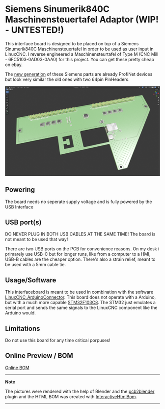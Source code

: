 # Siemens Sinumerik840C Maschinensteuertafel Adaptor (WIP! - UNTESTED!)
This interface board is designed to be placed on top of a Siemens Sinumerik840C Maschinensteuertafel in order to be used as user input in LinuxCNC. I reverse engineered a Maschinensteurtafel of Type M (CNC Mill - 6FC5103-0AD03-0AA0) for this project. You can get these pretty cheap on ebay.

The [new generation](https://mall.industry.siemens.com/mall/de/WW/Catalog/Product/6FC5303-0AF22-1AA1) of these Siemens parts are already ProfiNet devices but look very similar the old ones with two 64pin PinHeaders.

![v0.9.0](0_pictures/InterfaceBoard_Render.png "Blender render")

## Powering
The board needs no seperate supply voltage and is fully powered by the USB Interface

## USB port(s)
DO NEVER PLUG IN BOTH USB CABLES AT THE SAME TIME! The board is not meant to be used that way!

There are two USB ports on the PCB for convenience reasons. On my desk i primarely use USB-C but for longer runs, like from a computer to a HMI, USB-B cables are the cheaper option. There's also a strain relief, meant to be used with a 5mm cable tie.

## Usage/Software
This interfaceboard is meant to be used in combination with the software [LinuxCNC_ArduinoConnector](https://github.com/AlexmagToast/LinuxCNC_ArduinoConnector). This board does not operate with a Arduino, but with a much more capable [STM32F103C8](https://www.st.com/en/microcontrollers-microprocessors/stm32f103c8.html). The STM32 just emulates a serial port and sends the same signals to the LinuxCNC component like the Arduino would.


## Limitations
Do not use this board for any time critical porpuses!

## Online Preview / BOM
[Online BOM](https://htmlpreview.github.io/?https://raw.githubusercontent.com/PedPEx/Siemens-LinuxCNC-Interface/main/1_hardware/bom/webviewer-BOM.html)

---
**Note**

The pictures were rendered with the help of Blender and the [pcb2blender](https://github.com/30350n/pcb2blender) plugin and the HTML BOM was created with [InteractiveHtmlBom](https://github.com/openscopeproject/InteractiveHtmlBom).

---